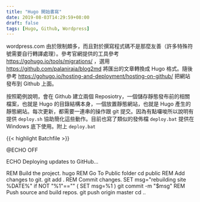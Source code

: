 ```yaml
---
title: "Hugo 開始書寫"
date: 2019-08-03T14:29:59+08:00
draft: false
tags: [Hugo, Github, Wordpress]
---
```


wordpress.com 由於限制頗多，而且對於撰寫程式碼不是那麼友善（許多特殊符號需要自行轉譯處理）。參考官網提供的工具參考 https://gohugo.io/tools/migrations/ ，選用 https://github.com/palaniraja/blog2md 將匯出的文章轉換成 Hugo 格式。隨後參考 https://gohugo.io/hosting-and-deployment/hosting-on-github/ 把網站發布到 Github 上面。

按照範例說明，會在 Github 建立兩個 Reposiotry，一個儲存靜態發布前的相關檔案，也就是 Hugo 的目錄結構本身，一個放置靜態網站，也就是 Hugo 產生的靜態網站。每次更新，都需要一連串的操作跟 git 提交。因為有點囉唆所以說明有提供 `deploy.sh` 協助簡化這些動作。目前也寫了類似的發佈檔 `deploy.bat` 提供在 Windows 底下使用。附上 `deploy.bat`

{{< highlight Batchfile >}}

@ECHO OFF

ECHO Deploying updates to GitHub...

REM Build the project.
hugo
REM Go To Public folder
cd public
REM Add changes to git.
git add .
REM Commit changes.
SET msg="rebuilding site %DATE%"
if NOT "%1"=="" (
    SET msg=%1
)
git commit -m "$msg"
REM Push source and build repos.
git push origin master
cd ..